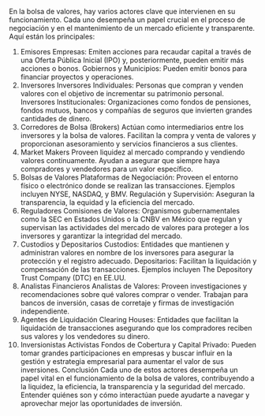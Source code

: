 
En la bolsa de valores, hay varios actores clave que intervienen en su funcionamiento. Cada uno desempeña un papel crucial en el proceso de negociación y en el mantenimiento de un mercado eficiente y transparente. Aquí están los principales:

1. Emisores
Empresas: Emiten acciones para recaudar capital a través de una Oferta Pública Inicial (IPO) y, posteriormente, pueden emitir más acciones o bonos.
Gobiernos y Municipios: Pueden emitir bonos para financiar proyectos y operaciones.
2. Inversores
Inversores Individuales: Personas que compran y venden valores con el objetivo de incrementar su patrimonio personal.
Inversores Institucionales: Organizaciones como fondos de pensiones, fondos mutuos, bancos y compañías de seguros que invierten grandes cantidades de dinero.
3. Corredores de Bolsa (Brokers)
Actúan como intermediarios entre los inversores y la bolsa de valores. Facilitan la compra y venta de valores y proporcionan asesoramiento y servicios financieros a sus clientes.
4. Market Makers
Proveen liquidez al mercado comprando y vendiendo valores continuamente. Ayudan a asegurar que siempre haya compradores y vendedores para un valor específico.
5. Bolsas de Valores
Plataformas de Negociación: Proveen el entorno físico o electrónico donde se realizan las transacciones. Ejemplos incluyen NYSE, NASDAQ, y BMV.
Regulación y Supervisión: Aseguran la transparencia, la equidad y la eficiencia del mercado.
6. Reguladores
Comisiones de Valores: Organismos gubernamentales como la SEC en Estados Unidos o la CNBV en México que regulan y supervisan las actividades del mercado de valores para proteger a los inversores y garantizar la integridad del mercado.
7. Custodios y Depositarios
Custodios: Entidades que mantienen y administran valores en nombre de los inversores para asegurar la protección y el registro adecuado.
Depositarios: Facilitan la liquidación y compensación de las transacciones. Ejemplos incluyen The Depository Trust Company (DTC) en EE.UU.
8. Analistas Financieros
Analistas de Valores: Proveen investigaciones y recomendaciones sobre qué valores comprar o vender. Trabajan para bancos de inversión, casas de corretaje y firmas de investigación independiente.
9. Agentes de Liquidación
Clearing Houses: Entidades que facilitan la liquidación de transacciones asegurando que los compradores reciben sus valores y los vendedores su dinero.
10. Inversionistas Activistas
Fondos de Cobertura y Capital Privado: Pueden tomar grandes participaciones en empresas y buscar influir en la gestión y estrategia empresarial para aumentar el valor de sus inversiones.
Conclusión
Cada uno de estos actores desempeña un papel vital en el funcionamiento de la bolsa de valores, contribuyendo a la liquidez, la eficiencia, la transparencia y la seguridad del mercado. Entender quiénes son y cómo interactúan puede ayudarte a navegar y aprovechar mejor las oportunidades de inversión.